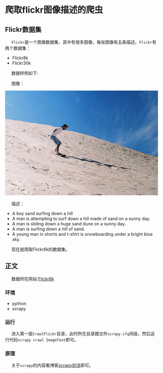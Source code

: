 # 爬取flickr图像描述的爬虫

## Flickr数据集

&ensp;&ensp;&ensp;`Flickr`是一个图像数据集，其中有很多图像，每张图像有五条描述。`Flickr`有两个数据集：

* Flickr8k
* Flickr30k

&ensp;&ensp;&ensp;数据样例如下:

&ensp;&ensp;&ensp;图像：

![exp](https://github.com/BlasphemyAngels/CrawlFickrData/blob/master/exp.png?raw=true)

&ensp;&ensp;&ensp;描述：

* A boy sand surfing down a hill
* A man is attempting to surf down a hill made of sand on a sunny day.
* A man is sliding down a huge sand dune on a sunny day.
* A man is surfing down a hill of sand.
* A young man in shorts and t-shirt is snowboarding under a bright blue sky.

&ensp;&ensp;&ensp;现在就爬取Flickr8k的数据集。

## 正文

&ensp;&ensp;&ensp;数据所在网站:[Flickr8k](http://nlp.cs.illinois.edu/HockenmaierGroup/8k-pictures.html)

### 环境

* python
* scrapy

### 运行

&ensp;&ensp;&ensp;进入第一层`CrawlFlickr`目录，此时所在目录跟文件`scrapy.cfg`同级，然后运行代码`scrapy crawl ImageText`即可。

### 原理

&ensp;&ensp;&ensp;关于`scrapy`的内容看博客[scrapy初涉](blasphemyangels.github.io/2017/07/17/2017-07-17-scrapystart/)即可。
